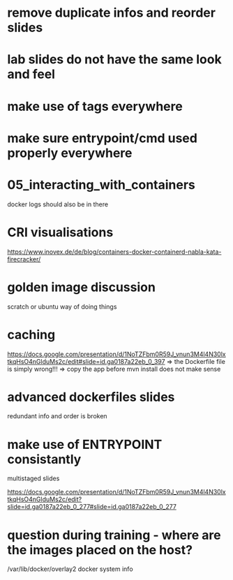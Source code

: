 # remove duplicate infos and reorder slides

# lab slides do not have the same look and feel

# make use of tags everywhere

# make sure entrypoint/cmd used properly everywhere

# 05_interacting_with_containers

docker logs should also be in there

# CRI visualisations

https://www.inovex.de/de/blog/containers-docker-containerd-nabla-kata-firecracker/

# golden image discussion

scratch or ubuntu way of doing things

# caching

https://docs.google.com/presentation/d/1NoTZFbm0R59J_vnun3M4l4N30lxtkqHsO4nGlduMs2c/edit#slide=id.ga0187a22eb_0_397 => the Dockerfile file is simply wrong!!! => copy the app before mvn install does not make sense

# advanced dockerfiles slides

redundant info and order is broken

# make use of ENTRYPOINT consistantly

multistaged slides

https://docs.google.com/presentation/d/1NoTZFbm0R59J_vnun3M4l4N30lxtkqHsO4nGlduMs2c/edit?slide=id.ga0187a22eb_0_277#slide=id.ga0187a22eb_0_277

# question during training - where are the images placed on the host?

/var/lib/docker/overlay2
docker system info
